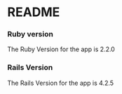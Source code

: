 # README

### Ruby version
The Ruby Version for the app is 2.2.0

### Rails Version
The Rails Version for the app is 4.2.5
